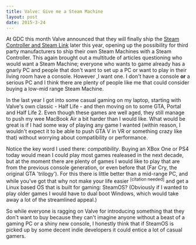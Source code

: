 ```yaml
---
title: Valve: Give me a Steam Machine
layout: post
date: 2015-3-24
---
```


At GDC this month Valve announced that they will finally ship the [Steam Controller and Steam Link](http://store.steampowered.com/universe/) later this year, opening up the possibility for third party manufacturers to ship their own Steam Machines with a Steam Controller. This again brought out a multitude of articles questioning who would want a Steam Machine; everyone who wants to game already has a gnarly PC and people that don't want to set up a PC or want to play in their living room have a console. However ,I want one. I don't have a console **or** a serious PC and I think there are plenty of people like me that could consider buying a low-mid range Steam Machine.

In the last year I got into some casual gaming on my laptop, starting with Valve's own classic - Half Life - and then moving on to some GTA, Portal and Half Life 2. Even though these games are well aged, they still manage to push my wee MacBook Air a bit harder than I would like. What would be great is if I had some way of playing any game I wanted (within reason, I wouldn't expect it to be able to push GTA V in VR or something crazy like that) without worrying about compatibility or performance.

Notice the key word I used there: _compatibility_. Buying an XBox One or PS4 today would mean I could play most games realeased in the next decade, but at the moment there are plenty of games I would like to play that are from the previous console generation, or even before that (Far Cry, the original GTA 'trilogy'). For this there is little better than a mid-range PC, and while you've got that why not make your life easier <sup>[citation needed]</sup> and get a Linux based OS that is built for gaming: SteamOS? (Obviously if I wanted to play older games I would have to dual boot Windows, which would take away a lot of the streamlined appeal.)

So while everyone is ragging on Valve for introducing something that they don't want to buy because they can't imagine anyone without a beast of a gaming PC or a shiny new console, I honestly think that if SteamOS is picked up by some decent indie developers it could entice a lot of casual gamers.